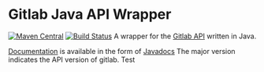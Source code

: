 # Gitlab Java API Wrapper

[![Maven Central](https://img.shields.io/maven-central/v/org.gitlab/java-gitlab-api.svg)](http://mvnrepository.com/artifact/org.gitlab/java-gitlab-api)
[![Build Status](https://travis-ci.org/timols/java-gitlab-api.svg?branch=master)](https://travis-ci.org/timols/java-gitlab-api)
A wrapper for the [Gitlab API](https://docs.gitlab.com/ee/api/) written in Java.

[Documentation](https://timols.github.io/java-gitlab-api) is available in the form of [Javadocs](https://timols.github.io/java-gitlab-api)
The major version indicates the API version of gitlab.
Test
